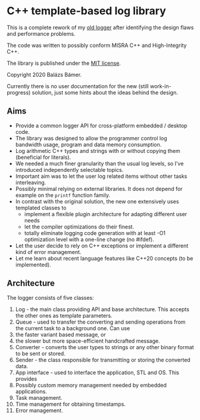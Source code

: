 # C++ template-based log library

This is a complete rework of my [old logger](https://github.com/balazs-bamer/cpp-logger/tree/master/) after identifying the design flaws and performance problems.

The code was written to possibly conform MISRA C++ and High-Integrity C++.

The library is published under the [MIT license](https://opensource.org/licenses/MIT).

Copyright 2020 Balázs Bámer.

Currently there is no user documentation for the new (still work-in-progress) solution, just some hints about the ideas behind the design.

## Aims

- Provide a common logger API for cross-platform embedded / desktop code.
- The library was designed to allow the programmer control log bandwidth usage, program and data memory consumption.
- Log arithmetic C++ types and strings with or without copying them (beneficial for literals).
- We needed a much finer granularity than the usual log levels, so I've introduced independently selectable topics.
- Important aim was to let the user log related items without other tasks interleaving.
- Possibly minimal relying on external libraries. It does not depend for example on the `printf` function family.
- In contrast with the original solution, the new one extensively uses templated classes to
  - implement a flexible plugin architecture for adapting different user needs
  - let the compiler optimizations do their finest.
  - totally eliminate logging code generation with at least -O1 optimization level with a one-line change (no #ifdef).
- Let the user decide to rely on C++ exceptions or implement a different kind of error management.
- Let me learn about recent language features like C++20 concepts (to be implemented).

## Architecture

The logger consists of five classes:
1. Log - the main class providing API and base architecture. This accepts the other ones as template parameters.
2. Queue - used to transfer the converting and sending operations from the current task to a background one. Can use
  1. the faster variant based message, or
  2. the slower but more space-efficient handcrafted message.
2. Converter - converts the user types to strings or any other binary format to be sent or stored.
3. Sender - the class responsible for transmitting or storing the converted data.
4. App interface - used to interface the application, STL and OS. This provides
  1. Possibly custom memory management needed by embedded applications.
  2. Task management.
  3. Time management for obtaining timestamps.
  4. Error management.

